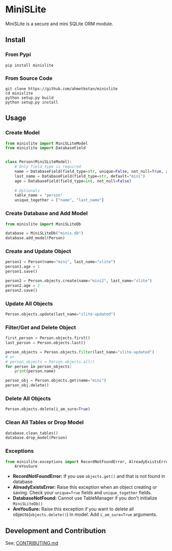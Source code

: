 # MiniSLite
MiniSLite is a secure and mini SQLite ORM module.

## Install

### From Pypi

```
pip install minislite
```


### From Source Code

```
git clone https://github.com/ahmetkotan/minislite
cd minislite
python setup.py build
python setup.py install
```

## Usage

### Create Model

```python
from minislite import MiniSLiteModel
from minislite import DatabaseField


class Person(MiniSLiteModel):
    # Only field_type is required
    name = DatabaseField(field_type=str, unique=False, not_null=True, auto_increment=False)
    last_name = DatabaseField(field_type=str, default="mini")
    age = DatabaseField(field_type=int, not_null=False)
    
    # Optionals
    table_name = "person"
    unique_together = ["name", "last_name"]
```
  
### Create Database and Add Model

```python
from minislite import MiniSLiteDb

database = MiniSLiteDb("minis.db")
database.add_model(Person)
```

### Create and Update Object

```python
person1 = Person(name="mini", last_name="slite")
person1.age = 1
person1.save()

person2 = Person.objects.create(name="mini2", last_name="slite")
person2.age = 2
person2.save()
```

### Update All Objects

```python
Person.objects.update(last_name="slite-updated")
```

### Filter/Get and Delete Object

```python
first_person = Person.objects.first()
last_person = Person.objects.last()

person_objects = Person.objects.filter(last_name="slite-updated")
# or
# person_objects = Person.objects.all()
for person in person_objects:
    print(person.name)

person_obj = Person.objects.get(name="mini")
person_obj.delete()
```

### Delete All Objects

```python
Person.objects.delete(i_am_sure=True)
```

### Clean All Tables or Drop Model

```python
database.clean_tables()
database.drop_model(Person)
```

### Exceptions

```python
from minislite.exceptions import RecordNotFoundError, AlreadyExistsError, DatabaseNotFound, \
    AreYouSure
```

* **RecordNotFoundError:** If you use ``objects.get()`` and that is not found in database
* **AlreadyExistsError:** Raise this exception when an object creating or saving. Check your ``unique=True`` fields and ``unique_together`` fields.
* **DatabaseNotFound:** Cannot use TableManager if you don't initialize ``MiniSLiteDb()``
* **AreYouSure:** Raise this exception if you want to delete all objects(``objects.delete()``) in model. Add ``i_am_sure=True`` arguments.

## Development and Contribution
See; [CONTRIBUTING.md](CONTRIBUTING..md)
